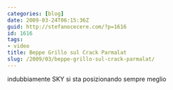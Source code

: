 ```yaml
---
categories: [blog]
date: 2009-03-24T06:15:36Z
guid: http://stefanocecere.com/?p=1616
id: 1616
tags:
- video
title: Beppe Grillo sul Crack Parmalat
slug: /2009/03/beppe-grillo-sul-crack-parmalat/
---
```


indubbiamente SKY si sta posizionando sempre meglio